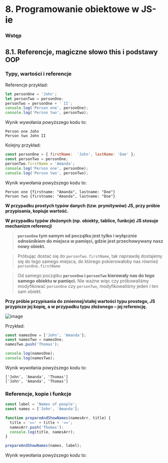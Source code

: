 
# 8. Programowanie obiektowe w JS-ie

### Wstęp

## 8.1.  Referencje, magiczne słowo this i podstawy OOP

### Typy, wartości i referencje

Referencje przykład:
```js
let personOne = 'John';
let personTwo = personOne;
personTwo = personOne + ' II';
console.log('Person one', personOne);
console.log('Person two', personTwo);
```

Wynik wywołania powyższego kodu to:
```
Person one John
Person two John II
```

Kolejny przykład:
```js
const personOne = { firstName:  'John', lastName: 'Doe' };
const personTwo = personOne;
personTwo.firstName = 'Amanda';
console.log('Person one', personOne);
console.log('Person two', personTwo);
```
Wynik wywołania powyższego kodu to:
```
Person one {firstname: "Amanda", lastname: "Doe"}
Person two {firstname: "Amanda", lastname: "Doe"}
```

**W przypadku prostych typów danych (tzw. prymitywów) JS, przy próbie przypisania, kopiuje wartość.**

**W przypadku typów złożonych (np. obiekty, tablice, funkcje) JS stosuje mechanizm referencji**

> **`personOne`  tym samym od początku jest tylko i wyłącznie odnośnikiem do miejsca w pamięci, gdzie jest przechowywany nasz nowy obiekt.**

> Próbując dostać się do `personTwo.firstName`, tak naprawdę dostajemy się do tego samego miejsca, do którego pokierowałoby nas również `personOne.firstName`

> Od samego początku **`personOne`  i  `personTwo`  kierowały nas do tego samego obiektu w pamięci.** Nie ważne więc czy próbowaliśmy modyfikować `personOne` czy `personTwo`, modyfikowaliśmy jeden i ten sam obiekt.

**Przy próbie przypisania do zmiennej/stałej wartości typu prostego, JS przypisze jej kopię, a w przypadku typu złożonego – jej referencję.**

![image](https://uploads.kodilla.com/bootcamp/wdp/08/08-3.png)

Przykład:
```js
const namesOne = ['John', 'Amanda'];
const namesTwo = namesOne;
namesTwo.push('Thomas');

console.log(namesOne);
console.log(namesTwo);
```

Wynik wywołania powyższego kodu to:
```
['John', 'Amanda', 'Thomas']
['John', 'Amanda', 'Thomas']
```

### Referencje, kopie i funkcje

```js
const label = 'Names of people';
const names = ['John', 'Amanda'];

function prepareAndShowNames(namesArr, title) {
  title = '==' + title + '==';
  namesArr.push('Thomas');
  console.log(title, namesArr);
}

prepareAndShowNames(names, label);
```

Wynik wywołania powyższego kodu to:
```
```
